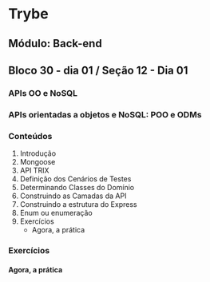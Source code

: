 # Trybe
## Módulo: Back-end
## Bloco 30 - dia 01 / Seção 12 - Dia 01
### APIs OO e NoSQL
### APIs orientadas a objetos e NoSQL: POO e ODMs


### Conteúdos

01. Introdução
02. Mongoose
03. API TRIX
04. Definição dos Cenários de Testes
05. Determinando Classes do Domínio
06. Construindo as Camadas da API
07. Construindo a estrutura do Express
08. Enum ou enumeração
09. Exercícios
    - Agora, a prática

### Exercícios
#### Agora, a prática

